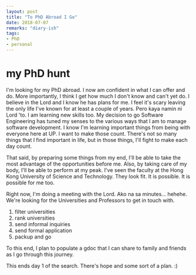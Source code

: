```yaml
---
layout: post
title: "To PhD Abroad I Go"
date: 2018-07-07
remarks: "diary-ish"
tags: 
- PhD
- personal
---
```



# my PhD hunt

I'm looking for my PhD abroad. 
I now am confident in what I can offer and do. More importantly, I think I get how much I don't know and can't yet do. 
I believe in the Lord and I know he has plans for me. I feel it's scary leaving the only life I've known for at least a couple of years. Pero
kaya namin ni Lord 'to. 
I am learning new skills too. 
My decision to go Software Engineering has tuned my senses to the various ways that I am to manage software development. I know I'm learning important things from being with everyone here at UP. I want to make those count. There's not so many things that I find important in life, but in those things, I'll fight to make each day count.  

That said, by preparing some things from my end, I'll be able to take the most advantage of the opportunities before me. Also, by taking care of my body, I'll be able to perform at my peak. I've seen the faculty at the Hong Kong University of Science and Technology. They look fit. It is possible. It is possible for me too. 

Right now, I'm doing a meeting with the Lord. Ako na sa minutes... hehehe.  We're looking for the Universities and Professors to get in touch with.

1. filter universities
2. rank universities
3. send informal inquiries
4. send formal application
5. packup and go

To this end, I plan to populate a gdoc that I can share to family and friends as I go through this journey.

This ends day 1 of the search. There's hope and some sort of a plan.  :)